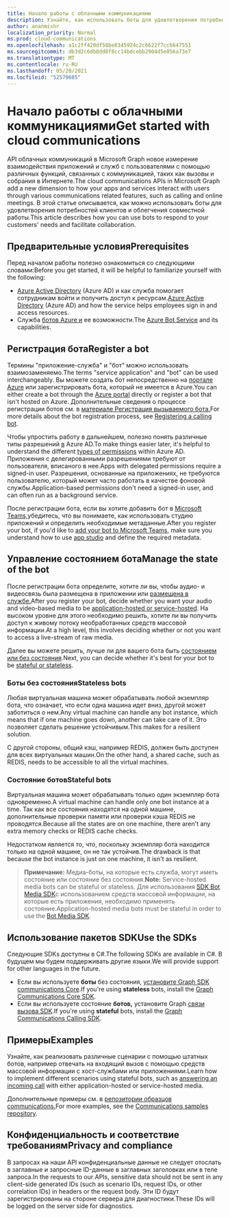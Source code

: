 ```yaml
---
title: Начало работы с облачными коммуникациями
description: Узнайте, как использовать боты для удовлетворения потребностей клиентов и облегчения совместной работы.
author: ananmishr
localization_priority: Normal
ms.prod: cloud-communications
ms.openlocfilehash: a1c2ff420df58be8345924c2c6622f7cc6647551
ms.sourcegitcommit: db3d2c6db8dd8f8cc14bdcebb2904d5e056a73e7
ms.translationtype: MT
ms.contentlocale: ru-RU
ms.lasthandoff: 05/20/2021
ms.locfileid: "52579685"
---
```

# <a name="get-started-with-cloud-communications"></a><span data-ttu-id="ff455-103">Начало работы с облачными коммуникациями</span><span class="sxs-lookup"><span data-stu-id="ff455-103">Get started with cloud communications</span></span>

<span data-ttu-id="ff455-104">API облачных коммуникаций в Microsoft Graph новое измерение взаимодействия приложений и служб с пользователями с помощью различных функций, связанных с коммуникацией, таких как вызовы и собрания в Интернете.</span><span class="sxs-lookup"><span data-stu-id="ff455-104">The cloud communications APIs in Microsoft Graph add a new dimension to how your apps and services interact with users through various communications related features, such as calling and online meetings.</span></span> <span data-ttu-id="ff455-105">В этой статье описывается, как можно использовать боты для удовлетворения потребностей клиентов и облегчения совместной работы.</span><span class="sxs-lookup"><span data-stu-id="ff455-105">This article describes how you can use bots to respond to your customers' needs and facilitate collaboration.</span></span>

## <a name="prerequisites"></a><span data-ttu-id="ff455-106">Предварительные условия</span><span class="sxs-lookup"><span data-stu-id="ff455-106">Prerequisites</span></span>

<span data-ttu-id="ff455-107">Перед началом работы полезно ознакомиться со следующими словами:</span><span class="sxs-lookup"><span data-stu-id="ff455-107">Before  you get started, it will be helpful to familiarize yourself with the following:</span></span>

- <span data-ttu-id="ff455-108">[Azure Active Directory](/azure/active-directory/fundamentals/active-directory-whatis) (Azure AD) и как служба помогает сотрудникам войти и получить доступ к ресурсам.</span><span class="sxs-lookup"><span data-stu-id="ff455-108">[Azure Active Directory](/azure/active-directory/fundamentals/active-directory-whatis) (Azure AD) and how the service helps employees sign in and access resources.</span></span>
- <span data-ttu-id="ff455-109">Служба [ботов Azure и](/azure/bot-service/bot-service-overview-introduction?view=azure-bot-service-3.0) ее возможности.</span><span class="sxs-lookup"><span data-stu-id="ff455-109">The [Azure Bot Service](/azure/bot-service/bot-service-overview-introduction?view=azure-bot-service-3.0) and its capabilities.</span></span>

## <a name="register-a-bot"></a><span data-ttu-id="ff455-110">Регистрация бота</span><span class="sxs-lookup"><span data-stu-id="ff455-110">Register a bot</span></span>

<span data-ttu-id="ff455-111">Термины "приложение-служба" и "бот" можно использовать взаимозаменяемо.</span><span class="sxs-lookup"><span data-stu-id="ff455-111">The terms "service application" and "bot" can be used interchangeably.</span></span> <span data-ttu-id="ff455-112">Вы можете создать бот непосредственно на [портале Azure](https://azure.microsoft.com/features/azure-portal/) или зарегистрировать бота, который не имеется в Azure.</span><span class="sxs-lookup"><span data-stu-id="ff455-112">You can either create a bot through the [Azure portal](https://azure.microsoft.com/features/azure-portal/) directly or register a bot that isn't hosted on Azure.</span></span> <span data-ttu-id="ff455-113">Дополнительные сведения о процессе регистрации ботов см. в [материале Регистрация вызываемого бота.](https://microsoftgraph.github.io/microsoft-graph-comms-samples/docs/articles/calls/register-calling-bot.html)</span><span class="sxs-lookup"><span data-stu-id="ff455-113">For more details about the bot registration process, see [Registering a calling bot](https://microsoftgraph.github.io/microsoft-graph-comms-samples/docs/articles/calls/register-calling-bot.html).</span></span> 

<span data-ttu-id="ff455-114">Чтобы упростить работу в дальнейшем, полезно понять различные типы разрешений [в](/azure/active-directory/develop/v1-permissions-and-consent#types-of-permissions) Azure AD.</span><span class="sxs-lookup"><span data-stu-id="ff455-114">To make things easier later, it's helpful to understand the different [types of permissions](/azure/active-directory/develop/v1-permissions-and-consent#types-of-permissions) within Azure AD.</span></span> <span data-ttu-id="ff455-115">Приложения с делегированными разрешениями требуют от пользователя, вписаного в нее.</span><span class="sxs-lookup"><span data-stu-id="ff455-115">Apps with delegated permissions require a signed-in user.</span></span> <span data-ttu-id="ff455-116">Разрешения, основанные на приложениях, не требуются пользователю, который может часто работать в качестве фоновой службы.</span><span class="sxs-lookup"><span data-stu-id="ff455-116">Application-based permissions don't need a signed-in user, and can often run as a background service.</span></span>

<span data-ttu-id="ff455-117">После регистрации бота, если вы хотите добавить бот в [Microsoft Teams,](/microsoftteams/platform/concepts/calls-and-meetings/registering-calling-bot)убедитесь, [](/microsoftteams/platform/get-started/get-started-app-studio) что вы понимаете, как использовать студию приложений и определить необходимые метаданные.</span><span class="sxs-lookup"><span data-stu-id="ff455-117">After you register your bot, if you'd like to [add your bot to Microsoft Teams](/microsoftteams/platform/concepts/calls-and-meetings/registering-calling-bot), make sure you understand how to use [app studio](/microsoftteams/platform/get-started/get-started-app-studio) and define the required metadata.</span></span>

## <a name="manage-the-state-of-the-bot"></a><span data-ttu-id="ff455-118">Управление состоянием бота</span><span class="sxs-lookup"><span data-stu-id="ff455-118">Manage the state of the bot</span></span>

<span data-ttu-id="ff455-119">После регистрации бота определите, хотите ли вы, чтобы аудио- и видеосвязь была размещена в приложении или [размещена в службе.](cloud-communications-media.md)</span><span class="sxs-lookup"><span data-stu-id="ff455-119">After you register your bot, decide whether you want your audio and video-based media to be [application-hosted or service-hosted](cloud-communications-media.md).</span></span> <span data-ttu-id="ff455-120">На высоком уровне для этого необходимо решить, хотите ли вы получить доступ к живому потоку необработанных средств массовой информации.</span><span class="sxs-lookup"><span data-stu-id="ff455-120">At a high level, this involves deciding whether or not you want to access a live-stream of raw media.</span></span>

<span data-ttu-id="ff455-121">Далее вы можете решить, лучше ли для вашего бота быть [состоянием или без состояния](https://microsoftgraph.github.io/microsoft-graph-comms-samples/docs/articles/calls/StateManagement.html).</span><span class="sxs-lookup"><span data-stu-id="ff455-121">Next, you can decide whether it's best for your bot to be [stateful or stateless](https://microsoftgraph.github.io/microsoft-graph-comms-samples/docs/articles/calls/StateManagement.html).</span></span>

### <a name="stateless-bots"></a><span data-ttu-id="ff455-122">Боты без состояния</span><span class="sxs-lookup"><span data-stu-id="ff455-122">Stateless bots</span></span>

<span data-ttu-id="ff455-123">Любая виртуальная машина может обрабатывать любой экземпляр бота, что означает, что если одна машина идет вниз, другой может заботиться о нем.</span><span class="sxs-lookup"><span data-stu-id="ff455-123">Any virtual machine can handle any bot instance, which means that if one machine goes down, another can take care of it.</span></span> <span data-ttu-id="ff455-124">Это позволяет сделать решение устойчивым.</span><span class="sxs-lookup"><span data-stu-id="ff455-124">This makes for a resilient solution.</span></span>

<span data-ttu-id="ff455-125">С другой стороны, общий кэш, например REDIS, должен быть доступен для всех виртуальных машин.</span><span class="sxs-lookup"><span data-stu-id="ff455-125">On the other hand, a shared cache, such as REDIS, needs to be accessible to all the virtual machines.</span></span>

### <a name="stateful-bots"></a><span data-ttu-id="ff455-126">Состояние ботов</span><span class="sxs-lookup"><span data-stu-id="ff455-126">Stateful bots</span></span>

<span data-ttu-id="ff455-127">Виртуальная машина может обрабатывать только один экземпляр бота одновременно.</span><span class="sxs-lookup"><span data-stu-id="ff455-127">A virtual machine can handle only one bot instance at a time.</span></span> <span data-ttu-id="ff455-128">Так как все состояния находятся на одной машине, дополнительные проверки памяти или проверки кэша REDIS не проводятся.</span><span class="sxs-lookup"><span data-stu-id="ff455-128">Because all the states are on one machine, there aren't any extra memory checks or REDIS cache checks.</span></span>

<span data-ttu-id="ff455-129">Недостатком является то, что, поскольку экземпляр бота находится только на одной машине, он не так устойчив.</span><span class="sxs-lookup"><span data-stu-id="ff455-129">The drawback is that because the bot instance is just on one machine, it isn't as resilient.</span></span>

><span data-ttu-id="ff455-130">**Примечание:** Медиа-боты, на которые есть служба, могут иметь состояние или состояние без состояния.</span><span class="sxs-lookup"><span data-stu-id="ff455-130">**Note:** Service-hosted media bots can be stateful or stateless.</span></span> <span data-ttu-id="ff455-131">Для использования [SDK Bot Media SDK](https://www.nuget.org/packages/Microsoft.Skype.Bots.Media)с использованием средств массовой информации, на которые есть приложения, необходимо применять состояние.</span><span class="sxs-lookup"><span data-stu-id="ff455-131">Application-hosted media bots must be stateful in order to use the [Bot Media SDK](https://www.nuget.org/packages/Microsoft.Skype.Bots.Media).</span></span>

## <a name="use-the-sdks"></a><span data-ttu-id="ff455-132">Использование пакетов SDK</span><span class="sxs-lookup"><span data-stu-id="ff455-132">Use the SDKs</span></span>

<span data-ttu-id="ff455-133">Следующие SDKs доступны в C#.</span><span class="sxs-lookup"><span data-stu-id="ff455-133">The following SDKs are available in C#.</span></span> <span data-ttu-id="ff455-134">В будущем мы будем поддерживать другие языки.</span><span class="sxs-lookup"><span data-stu-id="ff455-134">We will provide support for other languages in the future.</span></span>

- <span data-ttu-id="ff455-135">Если вы используете **боты** без состояния, [установите Graph SDK communications Core](https://www.nuget.org/packages/Microsoft.Graph.Communications.Core).</span><span class="sxs-lookup"><span data-stu-id="ff455-135">If you're using **stateless** bots, install the [Graph Communications Core SDK](https://www.nuget.org/packages/Microsoft.Graph.Communications.Core).</span></span>
- <span data-ttu-id="ff455-136">Если вы используете состояние **ботов,** установите Graph [связи вызова SDK](https://www.nuget.org/packages/Microsoft.Graph.Communications.Calls).</span><span class="sxs-lookup"><span data-stu-id="ff455-136">If you're using **stateful** bots, install the [Graph Communications Calling SDK](https://www.nuget.org/packages/Microsoft.Graph.Communications.Calls).</span></span>

## <a name="examples"></a><span data-ttu-id="ff455-137">Примеры</span><span class="sxs-lookup"><span data-stu-id="ff455-137">Examples</span></span>

<span data-ttu-id="ff455-138">Узнайте, как реализовать различные сценарии с помощью [](https://microsoftgraph.github.io/microsoft-graph-comms-samples/docs/articles/index.html#example-incoming-calls) штатных ботов, например отвечать на входящий вызов с помощью средств массовой информации с хост-службами или приложениями.</span><span class="sxs-lookup"><span data-stu-id="ff455-138">Learn how to implement different scenarios using stateful bots, such as [answering an incoming call](https://microsoftgraph.github.io/microsoft-graph-comms-samples/docs/articles/index.html#example-incoming-calls) with either application-hosted or service-hosted media.</span></span>

<span data-ttu-id="ff455-139">Дополнительные примеры см. в [репозитории образцов communications.](https://microsoftgraph.github.io/microsoft-graph-comms-samples/docs/index.html)</span><span class="sxs-lookup"><span data-stu-id="ff455-139">For more examples, see the [Communications samples repository](https://microsoftgraph.github.io/microsoft-graph-comms-samples/docs/index.html).</span></span>

## <a name="privacy-and-compliance"></a><span data-ttu-id="ff455-140">Конфиденциальность и соответствие требованиям</span><span class="sxs-lookup"><span data-stu-id="ff455-140">Privacy and compliance</span></span>

<span data-ttu-id="ff455-141">В запросах на наши API конфиденциальные данные не следует отослать в заглавные и запросные ID-данные в заглавных заголовках или в теле запроса.</span><span class="sxs-lookup"><span data-stu-id="ff455-141">In the requests to our APIs, sensitive data should not be sent in any client-side generated IDs (such as scenario IDs, request IDs, or other correlation IDs) in headers or the request body.</span></span> <span data-ttu-id="ff455-142">Эти ID будут зарегистрированы на стороне сервера для диагностики.</span><span class="sxs-lookup"><span data-stu-id="ff455-142">These IDs will be logged on the server side for diagnostics.</span></span>
